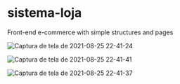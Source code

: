 # sistema-loja

Front-end e-commerce with simple structures and pages

![Captura de tela de 2021-08-25 22-41-24](https://user-images.githubusercontent.com/60610644/150976428-409b856d-544e-413d-97cd-74a649fb8a34.png)

![Captura de tela de 2021-08-25 22-41-41](https://user-images.githubusercontent.com/60610644/150976512-d58d16d9-53cf-4e55-9a65-6d30c42b66f5.png)



![Captura de tela de 2021-08-25 22-41-37](https://user-images.githubusercontent.com/60610644/150976518-4631f0f8-9a57-4c71-887c-328921195d2d.png)

